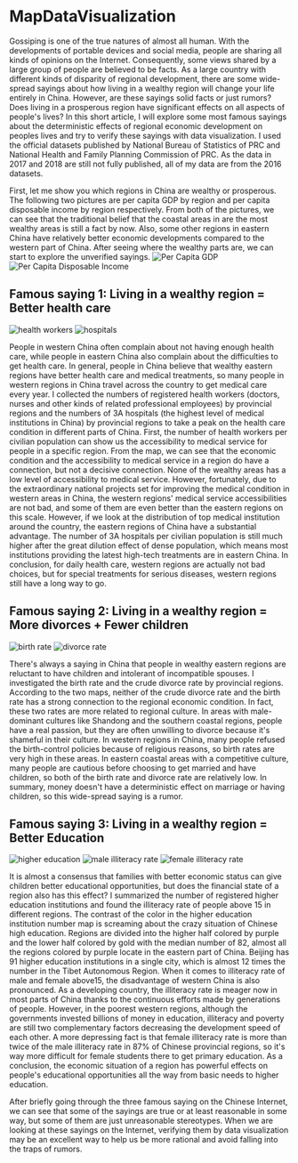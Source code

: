 # MapDataVisualization

Gossiping is one of the true natures of almost all human. With the developments of portable devices and social media, people are sharing all kinds of opinions on the Internet. Consequently, some views shared by a large group of people are believed to be facts. As a large country with different kinds of disparity of regional development, there are some wide-spread sayings about how living in a wealthy region will change your life entirely in China. However, are these sayings solid facts or just rumors? Does living in a prosperous region have significant effects on all aspects of people's lives? In this short article, I will explore some most famous sayings about the deterministic effects of regional economic development on peoples lives and try to verify these sayings with data visualization. I used the official datasets published by National Bureau of Statistics of PRC  and National Health and Family Planning Commission of PRC. As the data in 2017 and 2018 are still not fully published, all of my data are from the 2016 datasets.

First, let me show you which regions in China are wealthy or prosperous. The following two pictures are per capita GDP by region and per capita disposable income by region respectively. From both of the pictures, we can see that the traditional belief that the coastal areas in are the most wealthy areas is still a fact by now. Also, some other regions in eastern China have relatively better economic developments compared to the western part of China. After seeing where the wealthy parts are, we can start to explore the unverified sayings.
![Per Capita GDP](/images/gdp.png)
![Per Capita Disposable Income](/images/imcome.png)

## Famous saying  1: Living in a wealthy region = Better health care
![health workers](/images/healthw.png)
![hospitals](/images/hospital.png)

People in western China often complain about not having enough health care, while people in eastern China also complain about the difficulties to get health care. In general, people in China believe that wealthy eastern regions have better health care and medical treatments, so many people in western regions in China travel across the country to get medical care every year. I collected the numbers of registered health workers (doctors, nurses and other kinds of related professional employees) by provincial regions and the numbers of 3A hospitals (the highest level of medical institutions in China) by provincial regions to take a peak on the health care condition in different parts of China. First, the number of health workers per civilian population can show us the accessibility to medical service for people in a specific region. From the map, we can see that the economic condition and the accessibility to medical service in a region do have a connection, but not a decisive connection. None of the wealthy areas has a low level of accessibility to medical service. However, fortunately, due to the extraordinary national projects set for improving the medical condition in western areas in China, the western regions' medical service accessibilities are not bad, and some of them are even better than the eastern regions on this scale. However, if we look at the distribution of top medical institution around the country, the eastern regions of China have a substantial advantage. The number of 3A hospitals per civilian population is still much higher after the great dilution effect of dense population, which means most institutions providing the latest high-tech treatments are in eastern China. In conclusion, for daily health care, western regions are actually not bad choices, but for special treatments for serious diseases, western regions still have a long way to go.

## Famous saying 2: Living in a wealthy region = More divorces + Fewer children 
![birth rate](/images/br.png)
![divorce rate](/images/dr.png)

There's always a saying in China that people in wealthy eastern regions are reluctant to have children and intolerant of incompatible spouses. I investigated the birth rate and the crude divorce rate by provincial regions. According to the two maps, neither of the crude divorce rate and the birth rate has a strong connection to the regional economic condition. In fact, these two rates are more related to regional culture. In areas with male-dominant cultures like Shandong and the southern coastal regions, people have a real passion, but they are often unwilling to divorce because it's shameful in their culture. In western regions in China, many people refused the birth-control policies because of religious reasons, so birth rates are very high in these areas. In eastern coastal areas with a  competitive culture, many people are cautious before choosing to get married and have children, so both of the birth rate and divorce rate are relatively low. In summary, money doesn't have a deterministic effect on marriage or having children, so this wide-spread saying is a rumor.

## Famous saying 3: Living in a wealthy region = Better Education
![higher education](/images/het.png)
![male illiteracy rate](/images/milrate.png)
![female illiteracy rate](/images/filrate.png)

It is almost a consensus that families with better economic status can give children better educational opportunities, but does the financial state of a region also has this effect? I summarized the number of registered higher education institutions and found the illiteracy rate of people above 15 in different regions. The contrast of the color in the higher education institution number map is screaming about the crazy situation of Chinese high education. Regions are divided into the higher half colored by purple and the lower half colored by gold with the median number of 82, almost all the regions colored by purple locate in the eastern part of China. Beijing has 91 higher education institutions in a single city, which is almost 12 times the number in the Tibet Autonomous Region. When it comes to illiteracy rate of male and female above15, the disadvantage of western China is also pronounced. As a developing country, the illiteracy rate is meager now in most parts of China thanks to the continuous efforts made by generations of people. However, in the poorest western regions, although the governments invested billions of money in education, illiteracy and poverty are still two complementary factors decreasing the development speed of each other. A more depressing fact is that female illiteracy rate is more than twice of the male illiteracy rate in 87% of Chinese provincial regions, so it's way more difficult for female students there to get primary education. As a conclusion, the economic situation of a region has powerful effects on people's educational opportunities all the way from basic needs to higher education.

After briefly going through the three famous saying on the Chinese Internet, we can see that some of the sayings are true or at least reasonable in some way, but some of them are just unreasonable stereotypes. When we are looking at these sayings on the Internet, verifying them by data visualization may be an excellent way to help us be more rational and avoid falling into the traps of rumors.
